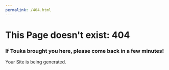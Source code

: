 ```yaml
---
permalink: /404.html
---
```

<h1>This Page doesn't exist: 404</h1>
<h3>If Touka brought you here, please come back in a few minutes!</h3>
<p>Your Site is being generated.</p>

<script>
  const queryString = window.location.search;
  const urlParams = new URLSearchParams(queryString);
  const shared = urlParams.get('s');
  if(shared != null) {
    window.location.replace(`https://touka-bot.github.io/page/generated/${shared}/`);
  }
</script>
